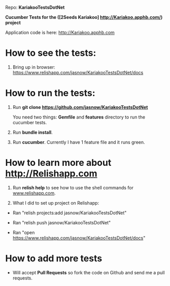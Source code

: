 Repo: **KariakooTestsDotNet**

**Cucumber Tests for the ([2Seeds Kariakoo] http://Kariakoo.apphb.com/) project**

Application code is here: http://Kariakoo.apphb.com

How to see the tests:
====================

 1. Bring up in browser: https://www.relishapp.com/jasnow/KariakooTestsDotNet/docs

How to run the tests:
====================

 1. Run **git clone https://github.com/jasnow/KariakooTestsDotNet**

    You need two things: **Gemfile** and **features** directory to run the cucumber tests.

 2. Run **bundle install**.

 4. Run **cucumber**. Currently I have 1 feature file and it runs green.

How to learn more about http://Relishapp.com
====================

 1. Run **relish help** to see how to use the shell commands for www.relishapp.com.

 2. What I did to set up project on Relishapp:

  * Ran "relish projects:add jasnow/KariakooTestsDotNet"

  * Ran "relish push jasnow/KariakooTestsDotNet"

  * Ran "open https://www.relishapp.com/jasnow/KariakooTestsDotNet/docs"

How to add more tests
====================

 * Will accept **Pull Requests** so fork the code on Github and send me a pull requests.
